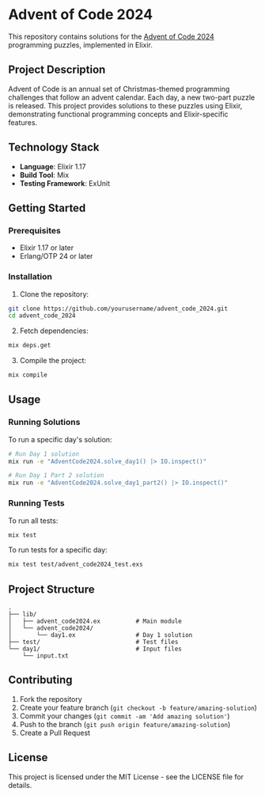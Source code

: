 # Advent of Code 2024

This repository contains solutions for the [Advent of Code 2024](https://adventofcode.com/2024) programming puzzles, implemented in Elixir.

## Project Description

Advent of Code is an annual set of Christmas-themed programming challenges that follow an advent calendar. Each day, a new two-part puzzle is released. This project provides solutions to these puzzles using Elixir, demonstrating functional programming concepts and Elixir-specific features.

## Technology Stack

- **Language**: Elixir 1.17
- **Build Tool**: Mix
- **Testing Framework**: ExUnit

## Getting Started

### Prerequisites

- Elixir 1.17 or later
- Erlang/OTP 24 or later

### Installation

1. Clone the repository:
```bash
git clone https://github.com/yourusername/advent_code_2024.git
cd advent_code_2024
```

2. Fetch dependencies:
```bash
mix deps.get
```

3. Compile the project:
```bash
mix compile
```

## Usage

### Running Solutions

To run a specific day's solution:

```bash
# Run Day 1 solution
mix run -e "AdventCode2024.solve_day1() |> IO.inspect()"

# Run Day 1 Part 2 solution
mix run -e "AdventCode2024.solve_day1_part2() |> IO.inspect()"
```

### Running Tests

To run all tests:

```bash
mix test
```

To run tests for a specific day:

```bash
mix test test/advent_code2024_test.exs
```

## Project Structure

```
.
├── lib/
│   ├── advent_code2024.ex          # Main module
│   └── advent_code2024/
│       └── day1.ex                 # Day 1 solution
├── test/                           # Test files
└── day1/                           # Input files
    └── input.txt
```

## Contributing

1. Fork the repository
2. Create your feature branch (`git checkout -b feature/amazing-solution`)
3. Commit your changes (`git commit -am 'Add amazing solution'`)
4. Push to the branch (`git push origin feature/amazing-solution`)
5. Create a Pull Request

## License

This project is licensed under the MIT License - see the LICENSE file for details.

